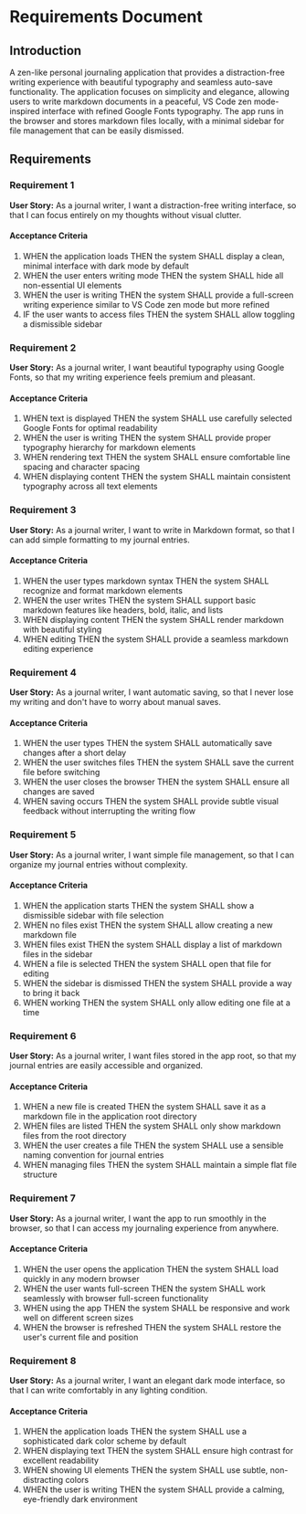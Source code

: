 # Requirements Document

## Introduction

A zen-like personal journaling application that provides a distraction-free writing experience with beautiful typography and seamless auto-save functionality. The application focuses on simplicity and elegance, allowing users to write markdown documents in a peaceful, VS Code zen mode-inspired interface with refined Google Fonts typography. The app runs in the browser and stores markdown files locally, with a minimal sidebar for file management that can be easily dismissed.

## Requirements

### Requirement 1

**User Story:** As a journal writer, I want a distraction-free writing interface, so that I can focus entirely on my thoughts without visual clutter.

#### Acceptance Criteria

1. WHEN the application loads THEN the system SHALL display a clean, minimal interface with dark mode by default
2. WHEN the user enters writing mode THEN the system SHALL hide all non-essential UI elements
3. WHEN the user is writing THEN the system SHALL provide a full-screen writing experience similar to VS Code zen mode but more refined
4. IF the user wants to access files THEN the system SHALL allow toggling a dismissible sidebar

### Requirement 2

**User Story:** As a journal writer, I want beautiful typography using Google Fonts, so that my writing experience feels premium and pleasant.

#### Acceptance Criteria

1. WHEN text is displayed THEN the system SHALL use carefully selected Google Fonts for optimal readability
2. WHEN the user is writing THEN the system SHALL provide proper typography hierarchy for markdown elements
3. WHEN rendering text THEN the system SHALL ensure comfortable line spacing and character spacing
4. WHEN displaying content THEN the system SHALL maintain consistent typography across all text elements

### Requirement 3

**User Story:** As a journal writer, I want to write in Markdown format, so that I can add simple formatting to my journal entries.

#### Acceptance Criteria

1. WHEN the user types markdown syntax THEN the system SHALL recognize and format markdown elements
2. WHEN the user writes THEN the system SHALL support basic markdown features like headers, bold, italic, and lists
3. WHEN displaying content THEN the system SHALL render markdown with beautiful styling
4. WHEN editing THEN the system SHALL provide a seamless markdown editing experience

### Requirement 4

**User Story:** As a journal writer, I want automatic saving, so that I never lose my writing and don't have to worry about manual saves.

#### Acceptance Criteria

1. WHEN the user types THEN the system SHALL automatically save changes after a short delay
2. WHEN the user switches files THEN the system SHALL save the current file before switching
3. WHEN the user closes the browser THEN the system SHALL ensure all changes are saved
4. WHEN saving occurs THEN the system SHALL provide subtle visual feedback without interrupting the writing flow

### Requirement 5

**User Story:** As a journal writer, I want simple file management, so that I can organize my journal entries without complexity.

#### Acceptance Criteria

1. WHEN the application starts THEN the system SHALL show a dismissible sidebar with file selection
2. WHEN no files exist THEN the system SHALL allow creating a new markdown file
3. WHEN files exist THEN the system SHALL display a list of markdown files in the sidebar
4. WHEN a file is selected THEN the system SHALL open that file for editing
5. WHEN the sidebar is dismissed THEN the system SHALL provide a way to bring it back
6. WHEN working THEN the system SHALL only allow editing one file at a time

### Requirement 6

**User Story:** As a journal writer, I want files stored in the app root, so that my journal entries are easily accessible and organized.

#### Acceptance Criteria

1. WHEN a new file is created THEN the system SHALL save it as a markdown file in the application root directory
2. WHEN files are listed THEN the system SHALL only show markdown files from the root directory
3. WHEN the user creates a file THEN the system SHALL use a sensible naming convention for journal entries
4. WHEN managing files THEN the system SHALL maintain a simple flat file structure

### Requirement 7

**User Story:** As a journal writer, I want the app to run smoothly in the browser, so that I can access my journaling experience from anywhere.

#### Acceptance Criteria

1. WHEN the user opens the application THEN the system SHALL load quickly in any modern browser
2. WHEN the user wants full-screen THEN the system SHALL work seamlessly with browser full-screen functionality
3. WHEN using the app THEN the system SHALL be responsive and work well on different screen sizes
4. WHEN the browser is refreshed THEN the system SHALL restore the user's current file and position

### Requirement 8

**User Story:** As a journal writer, I want an elegant dark mode interface, so that I can write comfortably in any lighting condition.

#### Acceptance Criteria

1. WHEN the application loads THEN the system SHALL use a sophisticated dark color scheme by default
2. WHEN displaying text THEN the system SHALL ensure high contrast for excellent readability
3. WHEN showing UI elements THEN the system SHALL use subtle, non-distracting colors
4. WHEN the user is writing THEN the system SHALL provide a calming, eye-friendly dark environment